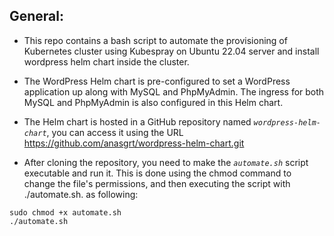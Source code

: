 ## General:

- This repo contains a bash script to automate the provisioning of Kubernetes cluster using Kubespray on Ubuntu 22.04 server and install wordpress helm chart inside the cluster.

- The WordPress Helm chart is pre-configured to set a WordPress application up along with MySQL and PhpMyAdmin. The ingress for both MySQL and PhpMyAdmin is also configured in this Helm chart.

- The Helm chart is hosted in a GitHub repository named *`wordpress-helm-chart`*, you can access it using the URL https://github.com/anasgrt/wordpress-helm-chart.git

- After cloning the repository, you need to make the *`automate.sh`* script executable and run it. This is done using the chmod command to change the file's permissions, and then executing the script with ./automate.sh. as following:

```
sudo chmod +x automate.sh
./automate.sh

```

